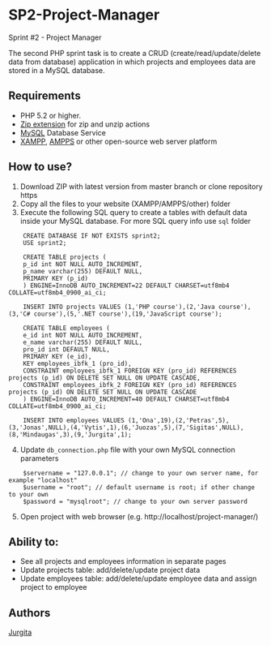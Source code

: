 # SP2-Project-Manager

Sprint #2 - Project Manager

The second PHP sprint task is to create a CRUD (create/read/update/delete data from database) application in which projects and employees data are stored in a MySQL database.

## Requirements

- PHP 5.2 or higher.
- [Zip extension](http://php.net/manual/en/book.zip.php) for zip and unzip actions
- [MySQL](https://dev.mysql.com/downloads/installer/) Database Service
- [XAMPP](https://www.apachefriends.org/download.html), [AMPPS](https://ampps.com/download) or other open-source web server platform

## How to use?

1. Download ZIP with latest version from master branch or clone repository https
2. Copy all the files to your website (XAMPP/AMPPS/other) folder
3. Execute the following SQL query to create a tables with default data inside your MySQL database. For more SQL query info use `sql` folder

```
    CREATE DATABASE IF NOT EXISTS sprint2;
    USE sprint2;

    CREATE TABLE projects (
    p_id int NOT NULL AUTO_INCREMENT,
    p_name varchar(255) DEFAULT NULL,
    PRIMARY KEY (p_id)
    ) ENGINE=InnoDB AUTO_INCREMENT=22 DEFAULT CHARSET=utf8mb4 COLLATE=utf8mb4_0900_ai_ci;

    INSERT INTO projects VALUES (1,'PHP course'),(2,'Java course'),(3,'C# course'),(5,'.NET course'),(19,'JavaScript course');

    CREATE TABLE employees (
    e_id int NOT NULL AUTO_INCREMENT,
    e_name varchar(255) DEFAULT NULL,
    pro_id int DEFAULT NULL,
    PRIMARY KEY (e_id),
    KEY employees_ibfk_1 (pro_id),
    CONSTRAINT employees_ibfk_1 FOREIGN KEY (pro_id) REFERENCES projects (p_id) ON DELETE SET NULL ON UPDATE CASCADE,
    CONSTRAINT employees_ibfk_2 FOREIGN KEY (pro_id) REFERENCES projects (p_id) ON DELETE SET NULL ON UPDATE CASCADE
    ) ENGINE=InnoDB AUTO_INCREMENT=40 DEFAULT CHARSET=utf8mb4 COLLATE=utf8mb4_0900_ai_ci;

    INSERT INTO employees VALUES (1,'Ona',19),(2,'Petras',5),(3,'Jonas',NULL),(4,'Vytis',1),(6,'Juozas',5),(7,'Sigitas',NULL),(8,'Mindaugas',3),(9,'Jurgita',1);
```

4. Update `db_connection.php` file with your own MySQL connection parameters

```
    $servername = "127.0.0.1"; // change to your own server name, for example "localhost"
    $username = "root"; // default username is root; if other change to your own
    $password = "mysqlroot"; // change to your own server password
```

5. Open project with web browser (e.g. http://localhost/project-manager/)

## Ability to:

<ul>
<li> See all projects and employees information in separate pages</li>
<li> Update projects table: add/delete/update project data</li>
<li> Update employees table: add/delete/update employee data and assign project to employee</li>
</ul>

## Authors

[Jurgita](https://github.com/Jjurgita)
